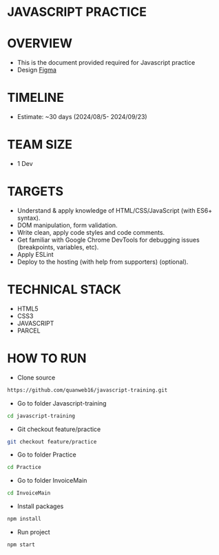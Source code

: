 # JAVASCRIPT PRACTICE
# OVERVIEW
- This is the document provided required for Javascript practice
- Design [Figma](https://figma.com/design/G8rQ1mN8oQSyNX0AtO1pEn/Admin-Dashboard-UI-Kit-(Community)?node-id=807-18528&node-type=frame&t=7cL2CuJs1dd7zLK2-0)
# TIMELINE
- Estimate: ~30 days (2024/08/5- 2024/09/23)
# TEAM SIZE
- 1 Dev
# TARGETS
- Understand & apply knowledge of HTML/CSS/JavaScript (with ES6+ syntax).
- DOM manipulation, form validation.
- Write clean, apply code styles and code comments.
- Get familiar with Google Chrome DevTools for debugging issues (breakpoints, variables, etc).
- Apply ESLint
- Deploy to the hosting (with help from supporters) (optional).
# TECHNICAL STACK
- HTML5
- CSS3
- JAVASCRIPT
- PARCEL
# HOW TO RUN
- Clone source
```bash
https://github.com/quanweb16/javascript-training.git
```
- Go to folder Javascript-training
```bash
cd javascript-training
``` 
- Git checkout feature/practice
```bash
git checkout feature/practice
``` 
- Go to folder Practice
```bash
cd Practice 
```
- Go to folder InvoiceMain
```bash
cd InvoiceMain 
```
- Install packages
```bash
npm install
```
- Run project
```bash
npm start
```

